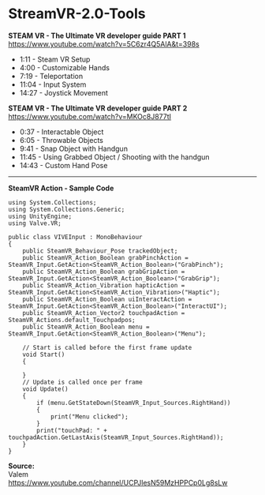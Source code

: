 # StreamVR-2.0-Tools
  
**STEAM VR - The Ultimate VR developer guide PART 1**   
https://www.youtube.com/watch?v=5C6zr4Q5AlA&t=398s  
  
- 1:11 - Steam VR Setup 
- 4:00 - Customizable Hands 
- 7:19 - Teleportation  
- 11:04 - Input System  
- 14:27 - Joystick Movement 
  
**STEAM VR - The Ultimate VR developer guide PART 2**   
https://www.youtube.com/watch?v=MKOc8J877tI  
- 0:37 - Interactable Object  
- 6:05 - Throwable Objects  
- 9:41 - Snap Object with Handgun 
- 11:45 - Using Grabbed Object / Shooting with the handgun  
- 14:43 - Custom Hand Pose  
  
  

***

**SteamVR Action - Sample Code**  
```
using System.Collections;
using System.Collections.Generic;
using UnityEngine;
using Valve.VR;

public class VIVEInput : MonoBehaviour
{
    public SteamVR_Behaviour_Pose trackedObject;
    public SteamVR_Action_Boolean grabPinchAction = SteamVR_Input.GetAction<SteamVR_Action_Boolean>("GrabPinch");
    public SteamVR_Action_Boolean grabGripAction = SteamVR_Input.GetAction<SteamVR_Action_Boolean>("GrabGrip");
    public SteamVR_Action_Vibration hapticAction = SteamVR_Input.GetAction<SteamVR_Action_Vibration>("Haptic");
    public SteamVR_Action_Boolean uiInteractAction = SteamVR_Input.GetAction<SteamVR_Action_Boolean>("InteractUI");
    public SteamVR_Action_Vector2 touchpadAction = SteamVR_Actions.default_Touchpadpos;
    public SteamVR_Action_Boolean menu = SteamVR_Input.GetAction<SteamVR_Action_Boolean>("Menu");

    // Start is called before the first frame update
    void Start()
    {
        
    }
    // Update is called once per frame
    void Update()
    {
        if (menu.GetStateDown(SteamVR_Input_Sources.RightHand))
        {
            print("Menu clicked");
        }
        print("touchPad: " + touchpadAction.GetLastAxis(SteamVR_Input_Sources.RightHand));
    }
}
```


**Source:**  
Valem  
https://www.youtube.com/channel/UCPJlesN59MzHPPCp0Lg8sLw  
